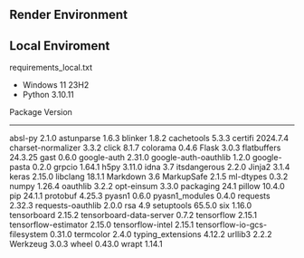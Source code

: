 ## Render Environment



## Local Enviroment
requirements_local.txt

* Windows 11 23H2
* Python 3.10.11

Package                      Version
---------------------------- --------
absl-py                      2.1.0
astunparse                   1.6.3
blinker                      1.8.2
cachetools                   5.3.3
certifi                      2024.7.4
charset-normalizer           3.3.2
click                        8.1.7
colorama                     0.4.6
Flask                        3.0.3
flatbuffers                  24.3.25
gast                         0.6.0
google-auth                  2.31.0
google-auth-oauthlib         1.2.0
google-pasta                 0.2.0
grpcio                       1.64.1
h5py                         3.11.0
idna                         3.7
itsdangerous                 2.2.0
Jinja2                       3.1.4
keras                        2.15.0
libclang                     18.1.1
Markdown                     3.6
MarkupSafe                   2.1.5
ml-dtypes                    0.3.2
numpy                        1.26.4
oauthlib                     3.2.2
opt-einsum                   3.3.0
packaging                    24.1
pillow                       10.4.0
pip                          24.1.1
protobuf                     4.25.3
pyasn1                       0.6.0
pyasn1_modules               0.4.0
requests                     2.32.3
requests-oauthlib            2.0.0
rsa                          4.9
setuptools                   65.5.0
six                          1.16.0
tensorboard                  2.15.2
tensorboard-data-server      0.7.2
tensorflow                   2.15.1
tensorflow-estimator         2.15.0
tensorflow-intel             2.15.1
tensorflow-io-gcs-filesystem 0.31.0
termcolor                    2.4.0
typing_extensions            4.12.2
urllib3                      2.2.2
Werkzeug                     3.0.3
wheel                        0.43.0
wrapt                        1.14.1